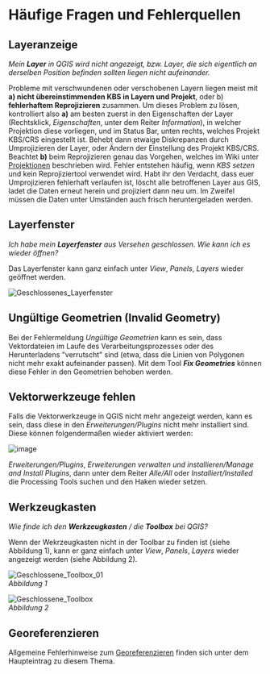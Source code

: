 # Häufige Fragen und Fehlerquellen

## Layeranzeige
*Mein **Layer** in QGIS wird nicht angezeigt, bzw. Layer, die sich eigentlich an derselben Position befinden sollten liegen nicht aufeinander.*

Probleme mit verschwundenen oder verschobenen Layern liegen meist mit **a) nicht übereinstimmenden KBS in Layern und Projekt**, oder b) **fehlerhaftem Reprojizieren** zusammen. Um dieses Problem zu lösen, kontrolliert also **a)** am besten zuerst in den Eigenschaften der Layer (Rechtsklick, *Eigenschaften*, unter dem Reiter *Information*), in welcher Projektion diese vorliegen, und im Status Bar, unten rechts, welches Projekt KBS/CRS eingestellt ist. Behebt dann etwaige Diskrepanzen durch Umprojizieren der Layer, oder Ändern der Einstellung des Projekt KBS/CRS. Beachtet **b)** beim Reprojizieren genau das Vorgehen, welches im Wiki unter [Projektionen](/exercise_1/daten_in_qgis/qgis-Projektionen) beschrieben wird. Fehler entstehen häufig, wenn *KBS setzen* und kein Reprojiziertool verwendet wird. Habt ihr den Verdacht, dass euer Umprojizieren fehlerhaft verlaufen ist, löscht alle betroffenen Layer aus GIS, ladet die Daten erneut herein und projiziert dann neu um. Im Zweifel müssen die Daten unter Umständen auch frisch heruntergeladen werden.

## Layerfenster
*Ich habe mein **Layerfenster** aus Versehen geschlossen. Wie kann ich es wieder öffnen?*

Das Layerfenster kann ganz einfach unter *View*, *Panels*, *Layers* wieder geöffnet werden.

![Geschlossenes_Layerfenster](https://courses.gistools.geog.uni-heidelberg.de/giscience/gis-einfuehrung/-/wikis/uploads/5c84e13a2c16fc7a8fdc6b5a7892c68d/Geschlossenes_Layerfenster.png)

## Ungültige Geometrien (Invalid Geometry)
Bei der Fehlermeldung *Ungültige Geometrien* kann es sein, dass Vektordateien im Laufe des Verarbeitungsprozesses oder des Herunterladens "verrutscht" sind (etwa, dass die Linien von Polygonen nicht mehr exakt aufeinander passen). Mit dem Tool ***Fix Geometries*** können diese Fehler in den Geometrien behoben werden.

## Vektorwerkzeuge fehlen
Falls die Vektorwerkzeuge in QGIS nicht mehr angezeigt werden, kann es sein, dass diese in den *Erweiterungen/Plugins* nicht mehr installiert sind.
Diese können folgendermaßen wieder aktiviert werden:

![image](https://courses.gistools.geog.uni-heidelberg.de/giscience/gis-einfuehrung/-/wikis/uploads/70399029d3cb0111dbd3ec0dbcaf49be/image.png)

*Erweiterungen/Plugins*, *Erweiterungen verwalten und installieren/Manage and Install Plugins*, dann unter dem Reiter *Alle/All* oder *Installiert/Installed* die Processing Tools suchen und den Haken wieder setzen.

## Werkzeugkasten
*Wie finde ich den **Werkzeugkasten** / die **Toolbox** bei QGIS?*

Wenn der Wekrzeugkasten nicht in der Toolbar zu finden ist (siehe Abbildung 1), kann er ganz einfach unter *View*, *Panels*, *Layers* wieder angezeigt werden (siehe Abbildung 2).

![Geschlossene_Toolbox_01](https://courses.gistools.geog.uni-heidelberg.de/giscience/gis-einfuehrung/-/wikis/uploads/28e62131a69bcff19d5ebd9017d17f9b/Geschlossene_Toolbox_01.png)  
*Abbildung 1*


![Geschlossene_Toolbox](https://courses.gistools.geog.uni-heidelberg.de/giscience/gis-einfuehrung/-/wikis/uploads/1e47cd6872f4e40e8f4b3560274ea3d6/Geschlossene_Toolbox.png)  
*Abbildung 2*

## Georeferenzieren
Allgemeine Fehlerhinweise zum [Georeferenzieren](/exercise_4/qgis-Georeferenzierung.md#allgemeine-fehlerhinweise) finden sich unter dem Haupteintrag zu diesem Thema.
